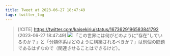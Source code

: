 ```yaml
---
title: Tweet at 2023-06-27 18:47:49
tags: twitter_log
---
```


> [!CITE] https://twitter.com/kaisekiriu/status/1673629196583841792 (2023-06-27 18:47:49)
> ![](https://twitter.com/kaisekiriu/status/1673629196583841792)
> 「この世界には何がどのように"存在"しているのか？」と「分類体系はどのように構築されるべきか？」は別個の問題であるはずなので（関連させることはできるけど）。
